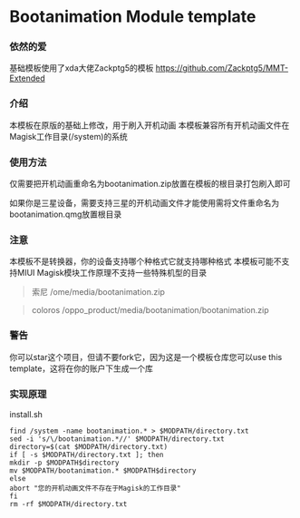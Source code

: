 # Bootanimation Module template
### 依然的爱
基础模板使用了xda大佬Zackptg5的模板
https://github.com/Zackptg5/MMT-Extended

### 介绍
本模板在原版的基础上修改，用于刷入开机动画
本模板兼容所有开机动画文件在Magisk工作目录(/system)的系统

### 使用方法
仅需要把开机动画重命名为bootanimation.zip放置在模板的根目录打包刷入即可

如果你是三星设备，需要支持三星的开机动画文件才能使用需将文件重命名为bootanimation.qmg放置根目录

### 注意
本模板不是转换器，你的设备支持哪个种格式它就支持哪种格式
本模板可能不支持MIUI
Magisk模块工作原理不支持一些特殊机型的目录
> 索尼 /ome/media/bootanimation.zip

> coloros /oppo_product/media/bootanimation/bootanimation.zip

### 警告
你可以star这个项目，但请不要fork它，因为这是一个模板仓库您可以use this template，这将在你的账户下生成一个库

### 实现原理
install.sh
```
find /system -name bootanimation.* > $MODPATH/directory.txt
sed -i 's/\/bootanimation.*//' $MODPATH/directory.txt
directory=$(cat $MODPATH/directory.txt)
if [ -s $MODPATH/directory.txt ]; then
mkdir -p $MODPATH$directory
mv $MODPATH/bootanimation.* $MODPATH$directory
else
abort "您的开机动画文件不存在于Magisk的工作目录"
fi
rm -rf $MODPATH/directory.txt

```
